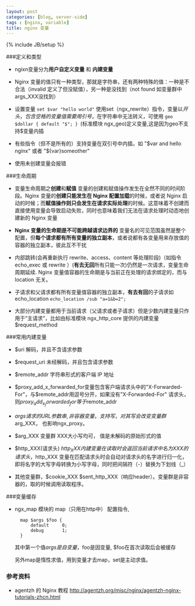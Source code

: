 ```yaml
---
layout: post
categories: [blog, server-side]
tags : [nginx, variable]
title: nginx 变量
---
```

{% include JB/setup %}

###定义和类型
* ngixn变量分为**用户自定义变量** 和 **内建变量**

* Nginx 变量的值只有一种类型，那就是字符串，还有两种特殊的值：一种是不合法（invalid 定义了但没赋值），另一种是没找到（not found 如变量群中args_XXX没找到）

* 设置变量  `set $var "hello world"` 使用set（ngx_rewrite）指令，变量以$开头，包含空格的变量值需要用引号，$在字符串中无法转义，可使用 `geo $dollar { default "$"; } `(标准模块 ngx_geo)定义变量,这是因为geo不支持$变量内插

* 有些指令（但不是所有的）支持变量在双引号中内插，如 "$var and hello nginx" 或者 "${var}someother"

* 使用未创建变量会报错

###生命周期

* 变量生命周期之**创建**和**赋值** 变量的创建和赋值操作发生在全然不同的时间阶段。Nginx 变量的**创建只能发生在 Nginx 配置加载**的时候，或者说 Nginx 启动的时候；而**赋值操作则只会发生在请求实际处理**的时候。这意味着不创建而直接使用变量会导致启动失败，同时也意味着我们无法在请求处理时动态地创建新的 Nginx 变量

* **Nginx 变量的生命期是不可能跨越请求边界的** 变量名的可见范围虽然是整个配置，但**每个请求都有所有变量的独立副本**，或者说都有各变量用来存放值的容器的独立副本，彼此互不干扰

* 内部跳转(会再重新执行 rewrite、access、content 等处理阶段)（如指令echo_exec 或 rewrite ）(**有去无回**所有只能一次)仍然是一次请求，变量生命周期延续. Nginx 变量值容器的生命期是与当前正在处理的请求绑定的，而与 location 无关。

* 子请求和父请求都有所有变量值容器的独立副本，**有去有回**的子请求如echo_location `echo_location /sub "a=1&b=2";`

* 大部分内建变量都用于当前请求（父请求或者子请求）但是少数内建变量只作用于“主请求”，比如由标准模块 ngx_http_core 提供的内建变量 $request_method



###常用内建变量

* $uri 解码，并且不含请求参数

* $request_uri 未经解码，并且包含请求参数

* $remote_addr 字符串形式的客户端 IP 地址

* $proxy_add_x_forwarded_for变量包含客户端请求头中的"X-Forwarded-For"，与$remote_addr用逗号分开，如果没有"X-Forwarded-For" 请求头，则$proxy_add_x_forwarded_for等于$remote_addr

* $args 请求的 URL 参数串, 非容器变量， 支持写，对其写会改变变量群$arg_XXX， 也影响ngx_proxy。

*  $arg_XXX 变量群 XXX大小写均可， 值是未解码的原始形式的值

* $http_XXX(请求头) $http_XXX 内建变量在读取时会返回当前请求中名为 XXX 的请求头，$http_XXX 变量在匹配请求头时会自动对请求头的名字进行归一化，即将名字的大写字母转换为小写字母，同时把间隔符（-）替换为下划线（_）

*  其他变量群，$cookie_XXX $sent_http_XXX（响应header）。变量群是非容器的，取的时候调用读取程序。

###变量缓存

* ngx_map 模块的 map（只用在http中） 配置指令, 

        map $args $foo {
            default     0;
            debug       1;
        }

  其中第一个值$args是自变量，$foo是因变量, $foo在首次读取后会被缓存

  另外map是惰性求值，用到变量才去map，set是主动求值。

### 参考资料
* agentzh 的 Nginx 教程 <http://agentzh.org/misc/nginx/agentzh-nginx-tutorials-zhcn.html>
